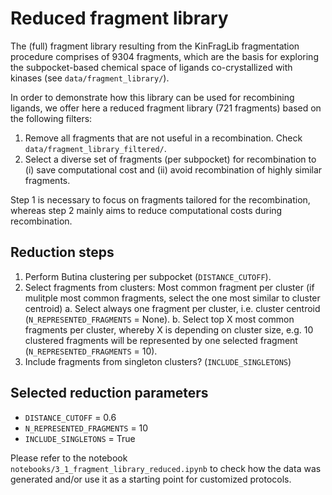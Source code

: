 # Reduced fragment library

The (full) fragment library resulting from the KinFragLib fragmentation procedure comprises of 9304 fragments, which are the basis for exploring the subpocket-based chemical space of ligands co-crystallized with kinases (see `data/fragment_library/`).

In order to demonstrate how this library can be used for recombining ligands, we offer here a reduced fragment library (721 fragments) based on the following filters:

1. Remove all fragments that are not useful in a recombination. Check `data/fragment_library_filtered/`.
2. Select a diverse set of fragments (per subpocket) for recombination to (i) save computational cost and (ii) avoid recombination of highly similar fragments.

Step 1 is necessary to focus on fragments tailored for the recombination, whereas step 2 mainly aims to reduce computational costs during recombination.

## Reduction steps

1. Perform Butina clustering per subpocket (`DISTANCE_CUTOFF`).
2. Select fragments from clusters: Most common fragment per cluster (if mulitple most common fragments, select the one most similar to cluster centroid)
  a. Select always one fragment per cluster, i.e. cluster centroid (`N_REPRESENTED_FRAGMENTS` = None).
  b. Select top X most common fragments per cluster, whereby X is depending on cluster size, e.g. 10 clustered fragments will be represented by one selected fragment (`N_REPRESENTED_FRAGMENTS` = 10).
3. Include fragments from singleton clusters? (`INCLUDE_SINGLETONS`)

## Selected reduction parameters

- `DISTANCE_CUTOFF` = 0.6
- `N_REPRESENTED_FRAGMENTS` = 10
- `INCLUDE_SINGLETONS` = True

Please refer to the notebook `notebooks/3_1_fragment_library_reduced.ipynb` to check how the data was generated and/or use it as a starting point for customized protocols.